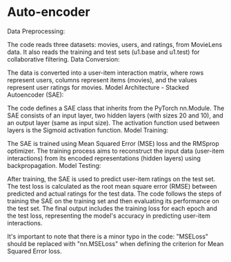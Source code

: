 # Auto-encoder
Data Preprocessing:

The code reads three datasets: movies, users, and ratings, from MovieLens data.
It also reads the training and test sets (u1.base and u1.test) for collaborative filtering.
Data Conversion:

The data is converted into a user-item interaction matrix, where rows represent users, columns represent items (movies), and the values represent user ratings for movies.
Model Architecture - Stacked Autoencoder (SAE):

The code defines a SAE class that inherits from the PyTorch nn.Module.
The SAE consists of an input layer, two hidden layers (with sizes 20 and 10), and an output layer (same as input size).
The activation function used between layers is the Sigmoid activation function.
Model Training:

The SAE is trained using Mean Squared Error (MSE) loss and the RMSprop optimizer.
The training process aims to reconstruct the input data (user-item interactions) from its encoded representations (hidden layers) using backpropagation.
Model Testing:

After training, the SAE is used to predict user-item ratings on the test set.
The test loss is calculated as the root mean square error (RMSE) between predicted and actual ratings for the test data.
The code follows the steps of training the SAE on the training set and then evaluating its performance on the test set. The final output includes the training loss for each epoch and the test loss, representing the model's accuracy in predicting user-item interactions.

It's important to note that there is a minor typo in the code: "MSELoss" should be replaced with "nn.MSELoss" when defining the criterion for Mean Squared Error loss.

